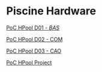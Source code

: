 # Piscine Hardware

[PoC HPool D01 - *BAS*](Piscine%20Hardware%20d942576ce87548559fdb6613b54ceeac/PoC%20HPool%20D01%20-%20BAS%2062e02436143549e78b205c6fe830f6c8.md)

[PoC HPool D02 - COM](Piscine%20Hardware%20d942576ce87548559fdb6613b54ceeac/PoC%20HPool%20D02%20-%20COM%20bb6e9fadaccb40be875919bbe9a3e5e2.md)

[PoC HPool D03 - CAO](Piscine%20Hardware%20d942576ce87548559fdb6613b54ceeac/PoC%20HPool%20D03%20-%20CAO%20395124b1fd4c40ce9ec92f9184f360d9.md)

[PoC HPool Project](Piscine%20Hardware%20d942576ce87548559fdb6613b54ceeac/PoC%20HPool%20Project%2022e08677d15a4febac093562609f6ca7.md)